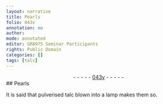 ```yaml
---
layout: narrative
title: Pearls
folio: 043v
annotation: no
author:
mode: annotated
editor: GR8975 Seminar Participants
rights: Public Domain
categories: []
tags: [talc]
---
```


 <div class="folio" align="center">- - - - - <a href="http://gallica.bnf.fr/ark:/12148/btv1b10500001g/f92.image" target="_blank">043v</a> - - - - - </div>  
## Pearls

 
It is said that pulverised <span class="material">talc</span> blown into a <span class="tool">lamp</span> makes them so.
 
